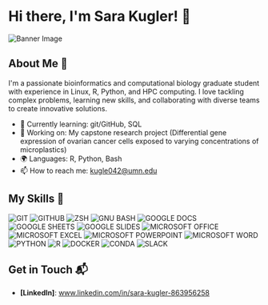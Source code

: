# Hi there, I'm Sara Kugler! 👋

![Banner Image](your_banner_image_url_here)

## About Me 🚀

I'm a passionate bioinformatics and computational biology graduate student with experience in Linux, R, Python, and HPC computing. I love tackling complex problems, learning new skills, and collaborating with diverse teams to create innovative solutions.

- 🌱 Currently learning: git/GitHub, SQL
- 🔭 Working on: My capstone research project (Differential gene expression of ovarian cancer cells exposed to varying concentrations of microplastics)
- 🌍 Languages: R, Python, Bash
- 📫 How to reach me: kugle042@umn.edu

## My Skills 🧠

![GIT](https://img.shields.io/badge/GIT-E44C30?style=for-the-badge&logo=git&logoColor=white)
![GITHUB](https://img.shields.io/badge/GitHub-100000?style=for-the-badge&logo=github&logoColor=white)
![ZSH](https://img.shields.io/badge/Zsh-F15A24?style=for-the-badge&logo=Zsh&logoColor=white)
![GNU BASH](https://img.shields.io/badge/GNU%20Bash-4EAA25?style=for-the-badge&logo=GNU%20Bash&logoColor=white)
![GOOGLE DOCS](https://img.shields.io/badge/Google%20Docs-4285F4?style=for-the-badge&logo=google-docs&logoColor=white)
![GOOGLE SHEETS](https://img.shields.io/badge/Google%20Sheets-34A853?style=for-the-badge&logo=google-sheets&logoColor=white)
![GOOGLE SLIDES](https://img.shields.io/badge/Google%20Slides-FBBC04?style=for-the-badge&logo=google-slides&logoColor=black)
![MICROSOFT OFFICE](https://img.shields.io/badge/Microsoft_Office-D83B01?style=for-the-badge&logo=microsoft-office&logoColor=white)
![MICROSOFT EXCEL](https://img.shields.io/badge/Microsoft_Excel-217346?style=for-the-badge&logo=microsoft-excel&logoColor=white)
![MICROSOFT POWERPOINT](https://img.shields.io/badge/Microsoft_PowerPoint-B7472A?style=for-the-badge&logo=microsoft-powerpoint&logoColor=white)
![MICROSOFT WORD](https://img.shields.io/badge/Microsoft_Word-2B579A?style=for-the-badge&logo=microsoft-word&logoColor=white)
![PYTHON](https://img.shields.io/badge/Python-FFD43B?style=for-the-badge&logo=python&logoColor=blue)
![R](https://img.shields.io/badge/R-276DC3?style=for-the-badge&logo=r&logoColor=white)
![DOCKER](https://img.shields.io/badge/Docker-2CA5E0?style=for-the-badge&logo=docker&logoColor=white)
![CONDA](https://img.shields.io/badge/conda-342B029.svg?&style=for-the-badge&logo=anaconda&logoColor=white)
![SLACK](https://img.shields.io/badge/Slack-4A154B?style=for-the-badge&logo=slack&logoColor=white)

## Get in Touch 📬

- **[LinkedIn]**: www.linkedin.com/in/sara-kugler-863956258


